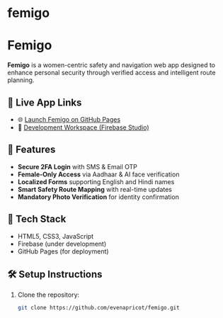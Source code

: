 # femigo
# Femigo

**Femigo** is a women-centric safety and navigation web app designed to enhance personal security through verified access and intelligent route planning.

## 🔗 Live App Links

- 🌐 [Launch Femigo on GitHub Pages](https://evenapricot.github.io/femigo/)
- 🔧 [Development Workspace (Firebase Studio)](https://9000-firebase-studio-1751783029726.cluster-xpmcxs2fjnhg6xvn446ubtgpio.cloudworkstations.dev)

## 🚀 Features

- **Secure 2FA Login** with SMS & Email OTP
- **Female-Only Access** via Aadhaar & AI face verification
- **Localized Forms** supporting English and Hindi names
- **Smart Safety Route Mapping** with real-time updates
- **Mandatory Photo Verification** for identity confirmation

## 🧰 Tech Stack

- HTML5, CSS3, JavaScript
- Firebase (under development)
- GitHub Pages (for deployment)

## 🛠️ Setup Instructions

1. Clone the repository:
   ```bash
   git clone https://github.com/evenapricot/femigo.git
